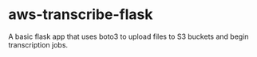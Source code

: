 # aws-transcribe-flask
A basic flask app that uses boto3 to upload files to S3 buckets and begin transcription jobs. 